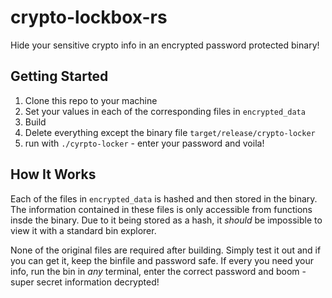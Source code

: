 # crypto-lockbox-rs
Hide your sensitive crypto info in an encrypted password protected binary!

## Getting Started

1. Clone this repo to your machine
2. Set your values in each of the corresponding files in `encrypted_data`
3. Build
4. Delete everything except the binary file `target/release/crypto-locker`
5. run with `./cyrpto-locker` - enter your password and voila!

## How It Works

Each of the files in `encrypted_data` is hashed and then stored in the binary. The information contained in these files is only accessible from functions insde the binary. Due to it being stored as a hash, it *should* be impossible to view it with a standard bin explorer.

None of the original files are required after building. Simply test it out and if you can get it, keep the binfile and password safe. If every you need your info, run the bin in *any* terminal, enter the correct password and boom - super secret information decrypted!

